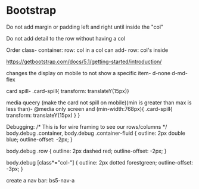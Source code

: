 # Bootstrap
Do not add margin or padding left and right until inside the "col"

Do not add detail to the row without having a col

Order class- container: row: col
in a col can add- row: col's inside

https://getbootstrap.com/docs/5.1/getting-started/introduction/

<link href="https://cdn.jsdelivr.net/npm/bootstrap@5.1.2/dist/css/bootstrap.min.css" rel="stylesheet" integrity="sha384-uWxY/CJNBR+1zjPWmfnSnVxwRheevXITnMqoEIeG1LJrdI0GlVs/9cVSyPYXdcSF" crossorigin="anonymous">

changes the display on mobile to not show a specific item- d-none d-md-flex

card spill- .card-spill{ transform: translateY(15px)}

media queery (make the card not spill on mobile)(min is greater than max is less than)- 
@media only screen and (min-width:768px){
.card-spill{
transform: translateY(15px)
}
}

Debugging:
/* This is for wire framing to see our rows/columns */
body.debug .container,
body.debug .container-fluid {
  outline: 2px double blue;
  outline-offset: -2px;
}

body.debug .row {
  outline: 2px dashed red;
  outline-offset: -2px;
}

body.debug [class*="col-"] {
  outline: 2px dotted forestgreen;
  outline-offset: -3px;
}

create a nav bar: bs5-nav-a